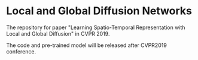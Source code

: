 # Local and Global Diffusion Networks
The repository for paper "Learning Spatio-Temporal Representation with Local and Global Diffusion" in CVPR 2019.

The code and pre-trained model will be released after CVPR2019 conference.
